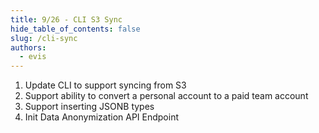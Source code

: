 ```yaml
---
title: 9/26 - CLI S3 Sync
hide_table_of_contents: false
slug: /cli-sync
authors:
  - evis
---
```


1. Update CLI to support syncing from S3
2. Support ability to convert a personal account to a paid team account
3. Support inserting JSONB types
4. Init Data Anonymization API Endpoint
